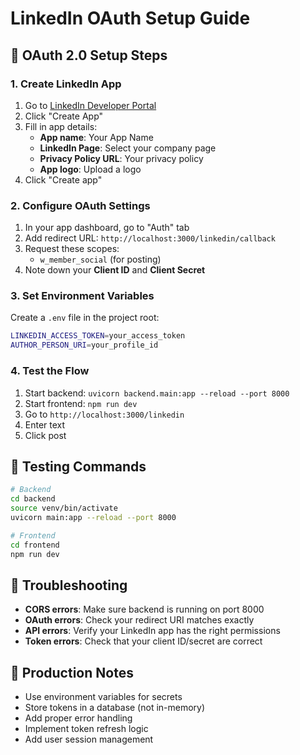 # LinkedIn OAuth Setup Guide

## 🔐 **OAuth 2.0 Setup Steps**

### **1. Create LinkedIn App**

1. Go to [LinkedIn Developer Portal](https://www.linkedin.com/developers/)
2. Click "Create App"
3. Fill in app details:
   - **App name**: Your App Name
   - **LinkedIn Page**: Select your company page
   - **Privacy Policy URL**: Your privacy policy
   - **App logo**: Upload a logo
4. Click "Create app"

### **2. Configure OAuth Settings**

1. In your app dashboard, go to "Auth" tab
2. Add redirect URL: `http://localhost:3000/linkedin/callback`
3. Request these scopes:
   - `w_member_social` (for posting)
4. Note down your **Client ID** and **Client Secret**

### **3. Set Environment Variables**

Create a `.env` file in the project root:

```bash
LINKEDIN_ACCESS_TOKEN=your_access_token
AUTHOR_PERSON_URI=your_profile_id
```

### **4. Test the Flow**

1. Start backend: `uvicorn backend.main:app --reload --port 8000`
2. Start frontend: `npm run dev`
3. Go to `http://localhost:3000/linkedin`
4. Enter text
5. Click post

## 🚀 **Testing Commands**

```bash
# Backend
cd backend
source venv/bin/activate
uvicorn main:app --reload --port 8000

# Frontend
cd frontend
npm run dev
```

## 🔧 **Troubleshooting**

- **CORS errors**: Make sure backend is running on port 8000
- **OAuth errors**: Check your redirect URI matches exactly
- **API errors**: Verify your LinkedIn app has the right permissions
- **Token errors**: Check that your client ID/secret are correct

## 📝 **Production Notes**

- Use environment variables for secrets
- Store tokens in a database (not in-memory)
- Add proper error handling
- Implement token refresh logic
- Add user session management
